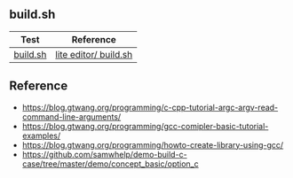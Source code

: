 
## build.sh

| Test | Reference |
| --- | --- |
| [build.sh](build.sh) | [lite editor/ build.sh](https://github.com/rxi/lite/blob/master/build.sh) |


## Reference

* https://blog.gtwang.org/programming/c-cpp-tutorial-argc-argv-read-command-line-arguments/
* https://blog.gtwang.org/programming/gcc-comipler-basic-tutorial-examples/
* https://blog.gtwang.org/programming/howto-create-library-using-gcc/
* https://github.com/samwhelp/demo-build-c-case/tree/master/demo/concept_basic/option_c

